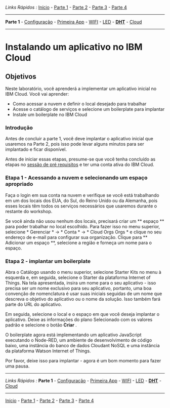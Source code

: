 *Links Rápidos :*
[Início](/README.pt.md) - [Parte 1](part1/README.md) - [Parte 2](part2/README.md) - [Parte 3](part3/README.md) - [Parte 4](part4/README.md)
***
**Parte 1** - [Configuração](PREREQ.md) - [Primeira App](FIRSTAPP.md) - [WIFI](WIFI.md) - [LED](LED.md) - [**DHT**](DHT.md) - [Cloud](IOTCLOUD.md)
***

# Instalando um aplicativo no IBM Cloud

## Objetivos

Neste laboratório, você aprenderá a implementar um aplicativo inicial no IBM Cloud. Você vai aprender:

- Como acessar a nuvem e definir o local desejado para trabalhar
- Acesse o catálogo de serviços e selecione um boilerplate para implantar
- Instale um boilerplate no IBM Cloud

### Introdução

Antes de concluir a parte 1, você deve implantar o aplicativo inicial que usaremos na Parte 2, pois isso pode levar alguns minutos para ser implantado e ficar disponível.

Antes de iniciar essas etapas, presume-se que você tenha concluído as etapas no [sessão de pré requisitos](PREREQ.md) e ter uma conta ativa do IBM Cloud.

### Etapa 1 - Acessando a nuvem e selecionando um espaço apropriado

Faça o login em sua conta na nuvem e verifique se você está trabalhando em um dos locais dos EUA, do Sul, do Reino Unido ou da Alemanha, pois esses locais têm todos os serviços necessários que usaremos durante o restante do workshop.

Se você ainda não usou nenhum dos locais, precisará criar um ** espaço ** para poder trabalhar no local escolhido. Para fazer isso no menu superior, selecione * Gerenciar * -> * Conta * -> * Cloud Orgs Orgs * e clique no seu endereço de e-mail para configurar sua organização. Clique para ** Adicionar um espaço **, selecione a região e forneça um nome para o espaço.

### Etapa 2 - implantar um boilerplate

Abra o Catálogo usando o menu superior, selecione Starter Kits no menu à esquerda e, em seguida, selecione o Starter da plataforma Internet of Things. Na tela apresentada, insira um nome para o seu aplicativo - isso precisa ser um nome exclusivo para seu aplicativo, portanto, uma boa convenção de nomenclatura é usar suas iniciais seguidas de um nome que descreva o objetivo do aplicativo ou o nome da solução. Isso também fará parte do URL do aplicativo.

Em seguida, selecione o local e o espaço em que você deseja implantar o aplicativo. Deixe as informações do plano Selecionado com os valores padrão e selecione o botão **Criar** .

O boilerplate agora está implementando um aplicativo JavaScript executando o Node-RED, um ambiente de desenvolvimento de código baixo, uma instância do banco de dados Cloudant NoSQL e uma instância da plataforma Watson Internet of Things.

Por favor, deixe isso para implantar - agora é um bom momento para fazer uma pausa.

***
*Links Rápidos :*
**Parte 1** - [Configuração](PREREQ.md) - [Primeira App](FIRSTAPP.md) - [WIFI](WIFI.md) - [LED](LED.md) - [**DHT**](DHT.md) - [Cloud](IOTCLOUD.md)
***
[Início](/README.pt.md) - [Parte 1](part1/README.md) - [Parte 2](part2/README.md) - [Parte 3](part3/README.md) - [Parte 4](part4/README.md)

